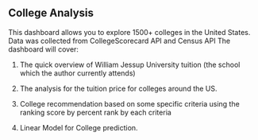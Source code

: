 ## College Analysis

This dashboard allows you to explore 1500+ colleges in the United States. Data was collected from CollegeScorecard API and Census API The dashboard will cover:

1. The quick overview of William Jessup University tuition (the school which the author currently attends)

2. The analysis for the tuition price for colleges around the US.

3. College recommendation based on some specific criteria using the ranking score by percent rank by each criteria

4. Linear Model for College prediction.
